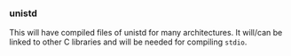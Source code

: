 ### unistd

This will have compiled files of unistd for many architectures. It will/can be linked to other C libraries and will be
needed for compiling ``stdio``.
